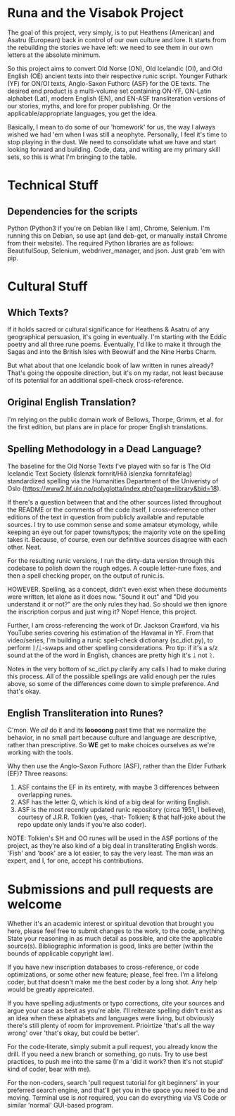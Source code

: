 # Runa and the Visabok Project

The goal of this project, very simply, is to put Heathens (American) and Asatru (European) back in control of our own culture and lore. It starts from the rebuilding the stories we have left: we need to see them in our own letters at the absolute minimum. 

So this project aims to convert Old Norse (ON), Old Icelandic (OI), and Old English (OE) ancient texts into their respective runic script. Younger Futhark (YF) for ON/OI texts, Anglo-Saxon Futhorc (ASF) for the OE texts. The desired end product is a multi-volume set containing ON-YF, ON-Latin alphabet (Lat), modern English (EN), and EN-ASF transliteration versions of our stories, myths, and lore for proper publishing. Or the applicable/appropriate languages, you get the idea.

Basically, I mean to do some of our 'homework' for us, the way I always wished we had 'em when I was still a neophyte. Personally, I feel it's time to stop playing in the dust. We need to consolidate what we have and start looking forward and building. Code, data, and writing are my primary skill sets, so this is what I'm bringing to the table.

# Technical Stuff

## Dependencies for the scripts

Python (Python3 if you're on Debian like I am), Chrome, Selenium. I'm running this on Debian, so use apt (and deb-get, or manually install Chrome from their website). The required Python libraries are as follows: BeautifulSoup, Selenium, webdriver_manager, and json. Just grab 'em with pip.

# Cultural Stuff

## Which Texts?

If it holds sacred or cultural significance for Heathens & Asatru of any geographical persuasion, it's going in eventually. I'm starting with the Eddic poetry and all three rune poems. Eventually, I'd like to make it through the Sagas and into the British Isles with Beowulf and the Nine Herbs Charm. 

But what about that one Icelandic book of law written in runes already? That's going the opposite direction, but it's on my radar, not least because of its potential for an additional spell-check cross-reference.

## Original English Translation?

I'm relying on the public domain work of Bellows, Thorpe, Grimm, et al. for the first edition, but plans are in place for proper English translations. 

## Spelling Methodology in a Dead Language?

The baseline for the Old Norse Texts I've played with so far is The Old Icelandic Text Society (Íslenzk fornrit/Hið íslenzka fornritafélag) standardized spelling via the Humanities Department of the Univeristy of Oslo (https://www2.hf.uio.no/polyglotta/index.php?page=library&bid=18). 

If there's a question between that and the other sources listed throughout the README or the comments of the code itself, I cross-reference other editions of the text in question from publicly available and reputable sources. I try to use common sense and some amateur etymology, while keeping an eye out for paper towns/typos; the majority vote on the spelling takes it. Because, of course, even our definitive sources disagree with each other. Neat.

For the resulting runic versions, I run the dirty-data version through this codebase to polish down the rough edges. A couple letter-rune fixes, and then a spell checking proper, on the output of runic.is.

HOWEVER. Spelling, as a concept, didn't even exist when these documents were written, let alone as it does now. "Sound it out" and "Did you understand it or not?" are the only rules they had. So should we then ignore the inscription corpus and just wing it? Nope! Hence, this project. 

Further, I am cross-referencing the work of Dr. Jackson Crawford, via his YouTube series covering his estimation of the Havamal in YF. From that video/series, I'm building a runic spell-check dictionary (sc_dict.py), to perform ᚱ/ᛦ-swaps and other spelling considerations. Pro tip: if it's a s/z sound at the of the word in English, chances are pretty high it's ᛦ not ᚱ. 

Notes in the very bottom of sc_dict.py clarify any calls I had to make during this process. All of the possiible spellings are valid enough per the rules above, so some of the differences come down to simple preference. And that's okay.

## English Transliteration into Runes?

C'mon. We *all* do it and its **__looooong__** past time that we normalize the behavior, in no small part because culture and language are descriptive, rather than prescriptive. So **__WE__** get to make choices ourselves as we're working with the tools. 

Why then use the Anglo-Saxon Futhorc (ASF), rather than the Elder Futhark (EF)? Three reasons:

1. ASF contains the EF in its entirety, with maybe 3 differences between overlapping runes.
2. ASF has the letter Q, which is kind of a big deal for writing English.
3. ASF is the most recently updated runic repository (circa 1951, I believe), courtesy of J.R.R. Tolkien (yes, -that- Tolkien; & that half-joke about the repo update only lands if you're also coder). 

NOTE: Tolkien's SH and OO runes will be used in the ASF portions of the project, as they're also kind of a big deal in transliterating English words. 'Fish' and 'book' are a lot easier, to say the very least. The man was an expert, and I, for one, accept his contributions. 

# Submissions and pull requests are welcome

Whether it's an academic interest or spiritual devotion that brought you here, please feel free to submit changes to the work, to the code, anything. State your reasoning in as much detail as possible, and cite the applicable source(s). Bibliographic information is good, links are better (within the bounds of applicable copyright law). 

If you have new inscription databases to cross-reference, or code optimizations, or some other new feature; please, feel free. I'm a lifelong coder, but that doesn't make me the best coder by a long shot. Any help would be greatly appreicated.

If you have spelling adjustments or typo corrections, cite your sources and argue your case as best as you're able. I'll reiterate spelling didn't exist as an idea when these alphabets and languages were living, but obviously there's still plenty of room for improvement. Prioirtize 'that's all the way wrong' over 'that's okay, but could be better'. 

For the code-literate, simply submit a pull request, you already know the drill. If you need a new branch or something, go nuts. Try to use best practices, to push me into the same (I'm a 'did it work? then it's not stupid' kind of coder, bear with me).

For the non-coders, search 'pull request tutorial for git beginners' in your preferred search engine, and that'll get you in the space you need to be and moving. Terminal use is *not* required, you can do everything via VS Code or similar 'normal' GUI-based program.